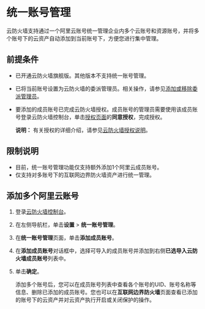 # 统一账号管理

云防火墙支持通过一个阿里云账号统一管理企业内多个云账号和资源账号，并将多个账号下的云资产自动添加到当前账号下，方便您进行集中管理。

## 前提条件

-   已开通云防火墙旗舰版。其他版本不支持统一账号管理。
-   已将当前账号设置为云防火墙的委派管理员。相关操作，请参见[添加或移除委派管理员]()。
-   要添加的成员账号已完成云防火墙授权。成员账号的管理员需要使用该成员账号登录云防火墙控制台，单击[授权页面](https://ram.console.aliyun.com/role/authorization?request=%7B%22Services%22%3A%5B%7B%22Service%22%3A%22CloudFirewall%22%2C%22Roles%22%3A%5B%7B%22RoleName%22%3A%22AliyunCloudFirewallAccessingECSRole%22%2C%22TemplateId%22%3A%22ECSRole%22%7D%2C%7B%22RoleName%22%3A%22AliyunCloudFirewallDefautlRole%22%2C%22TemplateId%22%3A%22DefaultRole%22%7D%5D%7D%5D%2C%22ReturnUrl%22%3A%22https%3A%2F%2Fyundun.console.aliyun.com%2F%3Fp%3Dcfw%23%2Fcfw%2FresourceGraph%22%7D)的**同意授权**，完成授权。

    **说明：** 有关授权的详细介绍，请参见[云防火墙授权说明](/cn.zh-CN/云防火墙控制台概览/云防火墙授权说明.md)。


## 限制说明

-   目前，统一账号管理功能仅支持额外添加1个阿里云成员账号。
-   仅支持对多账号下的互联网边界防火墙资产进行统一管理。

## 添加多个阿里云账号

1.  登录[云防火墙控制台](https://yundun.console.aliyun.com/?p=cfwnext)。

2.  在左侧导航栏，单击**设置** \> **统一账号管理**。

3.  在**统一账号管理**页面，单击**添加成员账号**。

4.  在**添加成员账号**对话框中，选择可导入的成员账号并添加到右侧**已选导入云防火墙成员账号**列表中。

5.  单击**确定**。

    添加多个账号后，您可以在成员账号列表中查看各个账号的UID、账号名称等信息、删除已添加的成员账号。您也可以在**互联网边界防火墙**页面查看已添加的账号下的云资产并对云资产执行开启或关闭保护的操作。


